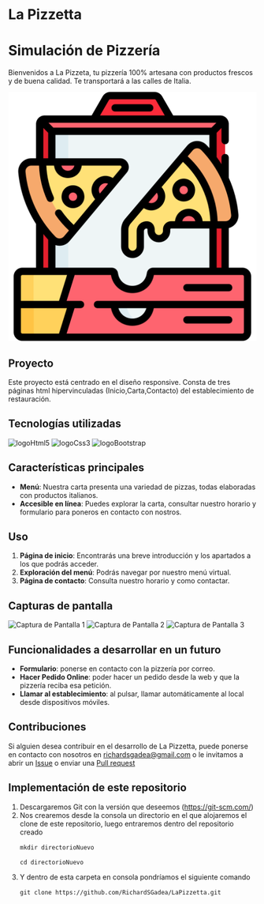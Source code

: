 # La Pizzetta

# Simulación de Pizzería

Bienvenidos a La Pizzeta, tu pizzería 100% artesana con productos frescos y de buena calidad. Te transportará a las calles de Italia. 

![Logo](./img/inicio/IconoPizzeria.png)

## Proyecto
Este proyecto está centrado en el diseño responsive. Consta de tres páginas html hipervinculadas (Inicio,Carta,Contacto) del establecimiento de restauración.

## Tecnologías utilizadas
![logoHtml5](https://img.shields.io/badge/HTML5-orange?logo=HTML5)
![logoCss3](https://img.shields.io/badge/CSS3-blue?logo=CSS3)
![logoBootstrap](https://img.shields.io/badge/Bootstrap-purple?logo=Bootstrap)

## Características principales

* **Menú**: Nuestra carta presenta una variedad de pizzas, todas elaboradas con productos italianos.
* **Accesible en línea**: Puedes explorar la carta, consultar nuestro horario y formulario para poneros en contacto con nostros.

## Uso   
1. **Página de inicio**: Encontrarás una breve introducción y los apartados a los que podrás acceder.
2. **Exploración del menú**: Podrás navegar por nuestro menú virtual.
3. **Página de contacto**: Consulta nuestro horario y como contactar.

## Capturas de pantalla
![Captura de Pantalla 1](./img/léeme/CapturaPantalla1.jpg)
![Captura de Pantalla 2](./img/léeme/CapturaPantalla2.jpg)
![Captura de Pantalla 3](./img/léeme/CapturaPantalla3.jpg)

## Funcionalidades a desarrollar en un futuro
* **Formulario**: ponerse en contacto con la pizzería por correo.
* **Hacer Pedido Online**: poder hacer un pedido desde la web y que la pizzería reciba esa petición.
* **Llamar al establecimiento**: al pulsar, llamar automáticamente al local desde dispositivos móviles.

## Contribuciones
Si alguien desea contribuir en el desarrollo de La Pizzetta, puede ponerse en contacto con nosotros en richardsgadea@gmail.com o le invitamos a abrir un [Issue](https://github.com/RichardSGadea/LaPizzetta/issues) o enviar una [Pull request](https://github.com/RichardSGadea/LaPizzetta/pulls)

## Implementación de este repositorio
1. Descargaremos Git con la versión que deseemos (https://git-scm.com/)
2. Nos crearemos desde la consola un directorio en el que alojaremos el clone de este repositorio, luego entraremos dentro del repositorio creado
   ```
   mkdir directorioNuevo
   ```
   ```
   cd directorioNuevo
   ```
3. Y dentro de esta carpeta en consola pondríamos el siguiente comando
   ```
   git clone https://github.com/RichardSGadea/LaPizzetta.git
   ```
